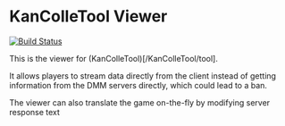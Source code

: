 KanColleTool Viewer
===================

[![Build Status](https://travis-ci.org/KanColleTool/viewer.png?branch=master)](https://travis-ci.org/KanColleTool/viewer)

This is the viewer for (KanColleTool)[/KanColleTool/tool].

It allows players to stream data directly from the client instead of getting information from the DMM servers directly, which could lead to a ban.

The viewer can also translate the game on-the-fly by modifying server response text
